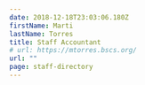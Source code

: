 ```yaml
---
date: 2018-12-18T23:03:06.180Z
firstName: Marti
lastName: Torres
title: Staff Accountant
# url: https://mtorres.bscs.org/
url: ""
page: staff-directory
---
```

